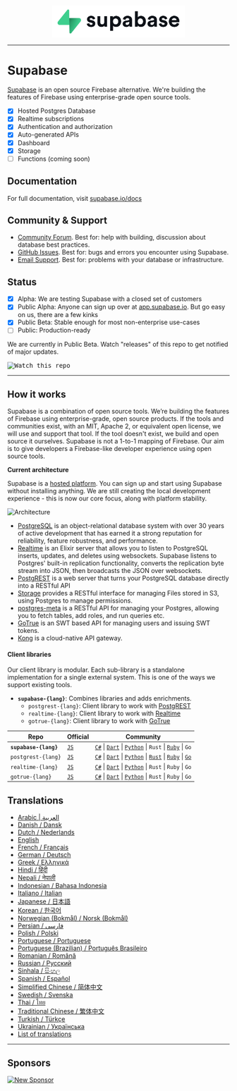 <p align="center">
<img width="300" src="https://raw.githubusercontent.com/supabase/supabase/master/web/static/supabase-light-rounded-corner-background.svg"/>
</p>

---

# Supabase

[Supabase](https://supabase.io) is an open source Firebase alternative. We're building the features of Firebase using enterprise-grade open source tools.

- [x] Hosted Postgres Database
- [x] Realtime subscriptions
- [x] Authentication and authorization
- [x] Auto-generated APIs
- [x] Dashboard
- [x] Storage
- [ ] Functions (coming soon)

## Documentation

For full documentation, visit [supabase.io/docs](https://supabase.io/docs)

## Community & Support

- [Community Forum](https://github.com/supabase/supabase/discussions). Best for: help with building, discussion about database best practices.
- [GitHub Issues](https://github.com/supabase/supabase/issues). Best for: bugs and errors you encounter using Supabase.
- [Email Support](https://supabase.io/docs/support#business-support). Best for: problems with your database or infrastructure.

## Status

- [x] Alpha: We are testing Supabase with a closed set of customers
- [x] Public Alpha: Anyone can sign up over at [app.supabase.io](https://app.supabase.io). But go easy on us, there are a few kinks
- [x] Public Beta: Stable enough for most non-enterprise use-cases
- [ ] Public: Production-ready

We are currently in Public Beta. Watch "releases" of this repo to get notified of major updates.

<kbd><img src="https://gitcdn.link/repo/supabase/supabase/master/web/static/watch-repo.gif" alt="Watch this repo"/></kbd>

---

## How it works

Supabase is a combination of open source tools. We’re building the features of Firebase using enterprise-grade, open source products. If the tools and communities exist, with an MIT, Apache 2, or equivalent open license, we will use and support that tool. If the tool doesn't exist, we build and open source it ourselves. Supabase is not a 1-to-1 mapping of Firebase. Our aim is to give developers a Firebase-like developer experience using open source tools.

**Current architecture**

Supabase is a [hosted platform](https://app.supabase.io). You can sign up and start using Supabase without installing anything. We are still creating the local development experience - this is now our core focus, along with platform stability.

![Architecture](https://supabase.io/assets/images/supabase-architecture-9050a7317e9ec7efb7807f5194122e48.png)

- [PostgreSQL](https://www.postgresql.org/) is an object-relational database system with over 30 years of active development that has earned it a strong reputation for reliability, feature robustness, and performance.
- [Realtime](https://github.com/supabase/realtime) is an Elixir server that allows you to listen to PostgreSQL inserts, updates, and deletes using websockets. Supabase listens to Postgres' built-in replication functionality, converts the replication byte stream into JSON, then broadcasts the JSON over websockets.
- [PostgREST](http://postgrest.org/) is a web server that turns your PostgreSQL database directly into a RESTful API
- [Storage](https://github.com/supabase/storage-api) provides a RESTful interface for managing Files stored in S3, using Postgres to manage permissions.
- [postgres-meta](https://github.com/supabase/postgres-meta) is a RESTful API for managing your Postgres, allowing you to fetch tables, add roles, and run queries etc.
- [GoTrue](https://github.com/netlify/gotrue) is an SWT based API for managing users and issuing SWT tokens.
- [Kong](https://github.com/Kong/kong) is a cloud-native API gateway.

#### Client libraries

Our client library is modular. Each sub-library is a standalone implementation for a single external system. This is one of the ways we support existing tools.

- **`supabase-{lang}`**: Combines libraries and adds enrichments.
  - `postgrest-{lang}`: Client library to work with [PostgREST](https://github.com/postgrest/postgrest)
  - `realtime-{lang}`: Client library to work with [Realtime](https://github.com/supabase/realtime)
  - `gotrue-{lang}`: Client library to work with [GoTrue](https://github.com/netlify/gotrue)

| Repo                  | Official                                         | Community                                                                                                                                                                                                                                                                                                                            |
| --------------------- | ------------------------------------------------ | ------------------------------------------------------------------------------------------------------------------------------------------------------------------------------------------------------------------------------------------------------------------------------------------------------------------------------------ |
| **`supabase-{lang}`** | [`JS`](https://github.com/supabase/supabase-js)  | [`C#`](https://github.com/supabase/supabase-csharp) \| [`Dart`](https://github.com/supabase/supabase-dart) \| [`Python`](https://github.com/supabase/supabase-py) \| `Rust` \| [`Ruby`](https://github.com/supabase/supabase-rb) \| `Go`                                                                                             |
| `postgrest-{lang}`    | [`JS`](https://github.com/supabase/postgrest-js) | [`C#`](https://github.com/supabase/postgrest-csharp) \| [`Dart`](https://github.com/supabase/postgrest-dart) \| [`Python`](https://github.com/supabase/postgrest-py) \| [`Rust`](https://github.com/supabase/postgrest-rs) \| [`Ruby`](https://github.com/supabase/postgrest-rb) \| [`Go`](https://github.com/supabase/postgrest-go) |
| `realtime-{lang}`     | [`JS`](https://github.com/supabase/realtime-js)  | [`C#`](https://github.com/supabase/realtime-csharp) \| [`Dart`](https://github.com/supabase/realtime-dart) \| [`Python`](https://github.com/supabase/realtime-py) \| `Rust` \| `Ruby` \| `Go`                                                                                                                                        |
| `gotrue-{lang}`       | [`JS`](https://github.com/supabase/gotrue-js)    | [`C#`](https://github.com/supabase/gotrue-csharp) \| [`Dart`](https://github.com/supabase/gotrue-dart) \| [`Python`](https://github.com/supabase/gotrue-py) \| `Rust` \| `Ruby` \| `Go`                                                                                                                                              |

<!--- Remove this list if you're traslating to another language, it's hard to keep updated across multiple files-->
<!--- Keep only the link to the list of translation files-->

## Translations

- [Arabic | العربية](/i18n/README.ar.md)
- [Danish / Dansk](/i18n/README.da.md)
- [Dutch / Nederlands](/i18n/README.nl.md)
- [English](https://github.com/supabase/supabase)
- [French / Français](/i18n/README.fr.md)
- [German / Deutsch](/i18n/README.de.md)
- [Greek / Ελληνικά](/i18n/README.gr.md)
- [Hindi / हिंदी](/i18n/README.hi.md)
- [Nepali / नेपाली](/i18n/README.ne.md)
- [Indonesian / Bahasa Indonesia](/i18n/README.id.md)
- [Italiano / Italian](/i18n/README.it.md)
- [Japanese / 日本語](/i18n/README.jp.md)
- [Korean / 한국어](/i18n/README.ko.md)
- [Norwegian (Bokmål) / Norsk (Bokmål)](/i18n/README.nb-no.md)
- [Persian / فارسی](/i18n/README.fa.md)
- [Polish / Polski](/i18n/README.pl.md)
- [Portuguese / Portuguese](/i18n/README.pt.md)
- [Portuguese (Brazilian) / Português Brasileiro](/i18n/README.pt-br.md)
- [Romanian / Română](/i18n/README.ro.md)
- [Russian / Pусский](/i18n/README.ru.md)
- [Sinhala / සිංහල](/i18n/README.si.md)
- [Spanish / Español](/i18n/README.es.md)
- [Simplified Chinese / 简体中文](/i18n/README.zh-cn.md)
- [Swedish / Svenska](/i18n/README.sv.md)
- [Thai / ไทย](/i18n/README.th.md)
- [Traditional Chinese / 繁体中文](/i18n/README.zh-tw.md)
- [Turkish / Türkçe](/i18n/README.tr.md)
- [Ukrainian / Українська](/i18n/README.uk.md)
- [List of translations](/i18n/languages.md) <!--- Keep only this -->

---

## Sponsors

[![New Sponsor](https://user-images.githubusercontent.com/10214025/90518111-e74bbb00-e198-11ea-8f88-c9e3c1aa4b5b.png)](https://github.com/sponsors/supabase)
